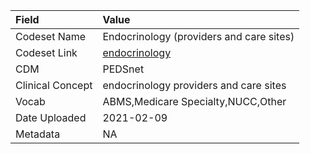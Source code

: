 |Field            |Value                                    |
|:----------------|:----------------------------------------|
|Codeset Name     |Endocrinology (providers and care sites) |
|Codeset Link     |[endocrinology](https://github.com/PEDSnet/Variable-Dictionary/blob/main/visits/endocrinology.csv)|
|CDM              |PEDSnet                                  |
|Clinical Concept |endocrinology providers and care sites   |
|Vocab            |ABMS,Medicare Specialty,NUCC,Other       |
|Date Uploaded    |2021-02-09                               |
|Metadata         |NA                                       |

